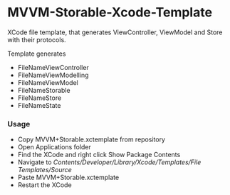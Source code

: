 # MVVM-Storable-Xcode-Template
XCode file template, that generates ViewController, ViewModel and Store with their protocols.

Template generates

* FileNameViewController
* FileNameViewModelling
* FileNameViewModel
* FileNameStorable
* FileNameStore
* FileNameState

### Usage

* Copy MVVM+Storable.xctemplate from repository
* Open Applications folder
* Find the XCode and right click Show Package Contents
* Navigate to *Contents/Developer/Library/Xcode/Templates/File Templates/Source*
* Paste MVVM+Storable.xctemplate 
* Restart the XCode
